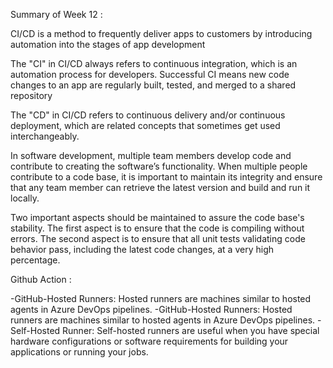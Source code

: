 Summary of Week 12 :

CI/CD is a method to frequently deliver apps to customers by introducing automation into the stages of app development

The "CI" in CI/CD always refers to continuous integration, which is an automation process for developers. Successful CI means new code changes to an app are regularly built, tested, and merged to a shared repository

The "CD" in CI/CD refers to continuous delivery and/or continuous deployment, which are related concepts that sometimes get used interchangeably.

In software development, multiple team members develop code and contribute to creating the software’s functionality. When multiple people contribute to a code base, it is important to maintain its integrity and ensure that any team member can retrieve the latest version and build and run it locally.

Two important aspects should be maintained to assure the code base's stability. The first aspect is to ensure that the code is compiling without errors. The second aspect is to ensure that all unit tests validating code behavior pass, including the latest code changes, at a very high percentage.

Github Action :

-GitHub-Hosted Runners: Hosted runners are machines similar to hosted agents in Azure DevOps pipelines. 
-GitHub-Hosted Runners: Hosted runners are machines similar to hosted agents in Azure DevOps pipelines. 
-Self-Hosted Runner: Self-hosted runners are useful when you have special hardware configurations or software requirements for building your applications or running your jobs. 
